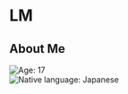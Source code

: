 # LM
## About Me
![Age: 17](https://img.shields.io/badge/Age-17-informational?style=for-the-badge)<br>
![Native language: Japanese](https://img.shields.io/badge/Native_language-Japanese-orange?style=for-the-badge)